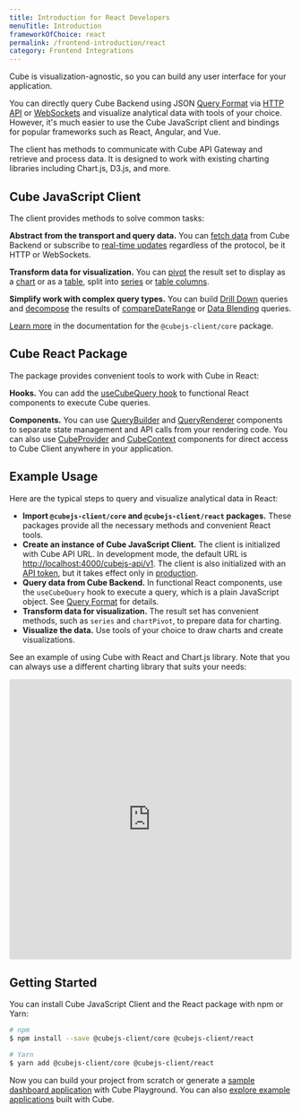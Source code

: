 ```yaml
---
title: Introduction for React Developers
menuTitle: Introduction
frameworkOfChoice: react
permalink: /frontend-introduction/react
category: Frontend Integrations
---
```


Cube is visualization-agnostic, so you can build any user interface for your
application.

You can directly query Cube Backend using
JSON [Query Format](https://cube.dev/docs/query-format) via [HTTP API](https://cube.dev/docs/rest-api)
or [WebSockets](https://cube.dev/docs/real-time-data-fetch#web-sockets) and
visualize analytical data with tools of your choice. However, it's much easier
to use the Cube JavaScript client and bindings for popular frameworks such as
React, Angular, and Vue.

The client has methods to communicate with Cube API Gateway and retrieve and
process data. It is designed to work with existing charting libraries including
Chart.js, D3.js, and more.

## Cube JavaScript Client

The client provides methods to solve common tasks:

**Abstract from the transport and query data.** You can
[fetch data](https://cube.dev/docs/@cubejs-client-core#load) from Cube Backend
or subscribe to [real-time updates](https://cube.dev/docs/real-time-data-fetch)
regardless of the protocol, be it HTTP or WebSockets.

**Transform data for visualization.** You can
[pivot](https://cube.dev/docs/@cubejs-client-core#pivot) the result set to
display as a [chart](https://cube.dev/docs/@cubejs-client-core#chart-pivot) or
as a [table](https://cube.dev/docs/@cubejs-client-core#table-pivot), split into
[series](https://cube.dev/docs/@cubejs-client-core#series) or
[table columns](https://cube.dev/docs/@cubejs-client-core#table-columns).

**Simplify work with complex query types.** You can build
[Drill Down](https://cube.dev/docs/@cubejs-client-core#drill-down) queries and
[decompose](https://cube.dev/docs/@cubejs-client-core#decompose) the results of
[compareDateRange](https://cube.dev/docs/query-format#time-dimensions-format) or
[Data Blending](https://cube.dev/docs/recipes/data-blending) queries.

[Learn more](https://cube.dev/docs/@cubejs-client-core) in the documentation for
the `@cubejs-client/core` package.

## Cube React Package

The package provides convenient tools to work with Cube in React:

**Hooks.** You can add the
[useCubeQuery hook](https://cube.dev/docs/@cubejs-client-react#use-cube-query)
to functional React components to execute Cube queries.

**Components.** You can use
[QueryBuilder](https://cube.dev/docs/@cubejs-client-react#query-builder) and
[QueryRenderer](https://cube.dev/docs/@cubejs-client-react#query-renderer)
components to separate state management and API calls from your rendering code.
You can also use
[CubeProvider](https://cube.dev/docs/@cubejs-client-react#cube-provider) and
[CubeContext](https://cube.dev/docs/@cubejs-client-react#cube-context)
components for direct access to Cube Client anywhere in your application.

## Example Usage

Here are the typical steps to query and visualize analytical data in React:

- **Import `@cubejs-client/core` and `@cubejs-client/react` packages.** These
  packages provide all the necessary methods and convenient React tools.
- **Create an instance of Cube JavaScript Client.** The client is initialized
  with Cube API URL. In development mode, the default URL is
  [http://localhost:4000/cubejs-api/v1](http://localhost:4000/cubejs-api/v1).
  The client is also initialized with an
  [API token](https://cube.dev/docs/security), but it takes effect only in
  [production](https://cube.dev/docs/deployment/production-checklist).
- **Query data from Cube Backend.** In functional React components, use the
  `useCubeQuery` hook to execute a query, which is a plain JavaScript object.
  See [Query Format](https://cube.dev/docs/query-format) for details.
- **Transform data for visualization.** The result set has convenient methods,
  such as `series` and `chartPivot`, to prepare data for charting.
- **Visualize the data.** Use tools of your choice to draw charts and create
  visualizations.

See an example of using Cube with React and Chart.js library. Note that you can
always use a different charting library that suits your needs:

<iframe src="https://codesandbox.io/embed/cube-js-react-client-39fzi?fontsize=14&hidenavigation=1&theme=dark" style="width:100%; height:500px; border:0; border-radius: 4px; overflow:hidden;" sandbox="allow-modals allow-forms allow-popups allow-scripts allow-same-origin"></iframe>

## Getting Started

You can install Cube JavaScript Client and the React package with npm or Yarn:

```bash
# npm
$ npm install --save @cubejs-client/core @cubejs-client/react

# Yarn
$ yarn add @cubejs-client/core @cubejs-client/react
```

Now you can build your project from scratch or generate a
[sample dashboard application](https://cube.dev/docs/dashboard-app/) with Cube
Playground. You can also
[explore example applications](https://cube.dev/docs/examples) built with Cube.
